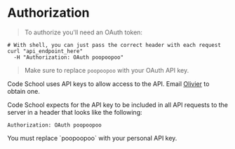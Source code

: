 # Authorization

> To authorize you'll need an OAuth token:

```shell
# With shell, you can just pass the correct header with each request
curl "api_endpoint_here"
  -H "Authorization: OAuth poopoopoo"

```

> Make sure to replace `poopoopoo` with your OAuth API key.

Code School uses API keys to allow access to the API. Email [Olivier](mailto:olivier@codeschool.com) to obtain one.

Code School expects for the API key to be included in all API requests to the server in a header that looks like the following:

`Authorization: OAuth poopoopoo`

<aside class="notice">
You must replace `poopoopoo` with your personal API key.
</aside>
